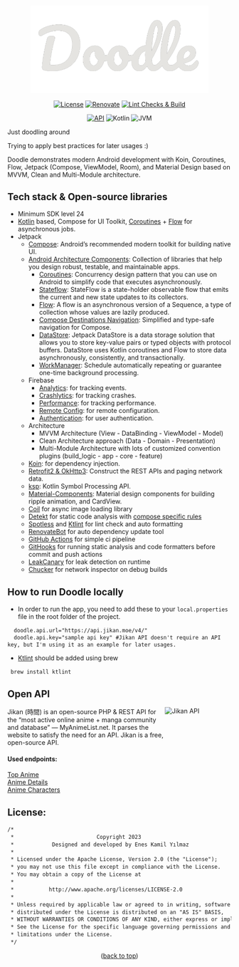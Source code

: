 <a name="readme-top"></a>

<p align="center">
  <a>
    <img width=400, src="https://github.com/enesky/Doodle/blob/main/core/design-system/src/main/res/drawable/doodle_icon.png" alt="Doodle Icon">
  </a>
</p>

<p align="center">
  <a href="https://github.com/enesky/Doodle/blob/main/LICENSE" target="_blank"><img alt="License" src="https://img.shields.io/badge/License-Apache%202.0-blue.svg"/></a>
  <a href="https://renovatebot.com/" target="_blank"><img alt="Renovate" src="https://img.shields.io/badge/RenovateBot-enabled-light_green.svg"/></a>
  <a href="https://github.com/enesky/Doodle/actions/workflows/main.yml" target="_blank"><img alt="Lint Checks & Build" src="https://github.com/enesky/Doodle/actions/workflows/main.yml/badge.svg"/></a>
</p>

<p align="center">
  <a href="https://android-arsenal.com/api?level=24" target="_blank"><img alt="API" src="https://img.shields.io/badge/API-24%2B-orange.svg?style=flat"/></a>
  <a><img alt="Kotlin" src="https://img.shields.io/badge/Kotlin-1.9.20-purple.svg?style=flat"/></a>
  <a><img alt="JVM" src="https://img.shields.io/badge/JVM-17-yellow.svg?style=flat"/></a>
</p>

Just doodling around

Trying to apply best practices for later usages :)

Doodle demonstrates modern Android development with Koin, Coroutines, Flow, Jetpack (Compose, ViewModel, Room), and Material Design based on MVVM, Clean and Multi-Module architecture.

## Tech stack & Open-source libraries

- Minimum SDK level 24
- <a href="https://kotlinlang.org/" target="_blank">Kotlin</a> based, Compose for UI Toolkit, <a href="https://github.com/Kotlin/kotlinx.coroutines" target="_blank">Coroutines</a> + <a href="https://kotlin.github.io/kotlinx.coroutines/kotlinx-coroutines-core/kotlinx.coroutines.flow/" target="_blank">Flow</a> for asynchronous jobs.
- Jetpack
    - <a href="https://developer.android.com/jetpack/compose" target="_blank">Compose</a>: Android’s recommended modern toolkit for building native UI.
    - <a href="https://developer.android.com/topic/libraries/architecture" target="_blank">Android Architecture Components</a>: Collection of libraries that help you design robust, testable, and maintainable apps.
        - <a href="https://developer.android.com/kotlin/coroutines" target="_blank">Coroutines</a>: Concurrency design pattern that you can use on Android to simplify code that executes asynchronously.
        - <a href="https://developer.android.com/kotlin/flow/stateflow-and-sharedflow" target="_blank">Stateflow</a>: StateFlow is a state-holder observable flow that emits the current and new state updates to its collectors.
        - <a href="https://kotlinlang.org/docs/reference/coroutines/flow.html" target="_blank">Flow</a>: A flow is an asynchronous version of a Sequence, a type of collection whose values are lazily produced.
        - <a href="https://developer.android.com/jetpack/compose/navigation" target="_blank">Compose Destinations Navigation</a>: Simplified and type-safe navigation for Compose.
        - <a href="https://developer.android.com/topic/libraries/architecture/datastore" target="_blank">DataStore</a>: Jetpack DataStore is a data storage solution that allows you to store key-value pairs or typed objects with protocol buffers. DataStore uses Kotlin coroutines and Flow to store data asynchronously, consistently, and transactionally.
        - <a href="https://developer.android.com/topic/libraries/architecture/workmanager" target="_blank">WorkManager</a>: Schedule automatically repeating or guarantee one-time background processing.
    - Firebase
        - <a href="https://firebase.google.com/products/analytics" target="_blank">Analytics</a>: for tracking events.
        - <a href="https://firebase.google.com/products/crashlytics" target="_blank">Crashlytics</a>: for tracking crashes.
        - <a href="https://firebase.google.com/products/performance" target="_blank">Performance</a>: for tracking performance.
        - <a href="https://firebase.google.com/products/remote-config" target="_blank">Remote Config</a>: for remote configuration.
        - <a href="https://firebase.google.com/products/auth" target="_blank">Authentication</a>: for user authentication.
    - Architecture
        - MVVM Architecture (View - DataBinding - ViewModel - Model)
        - Clean Architecture approach (Data - Domain - Presentation)
        - Multi-Module Architecture with lots of customized convention plugins (build_logic - app - core - feature)
    - <a href="https://insert-koin.io/" target="_blank">Koin</a>: for dependency injection.
    - <a href="https://github.com/square/retrofit" target="_blank">Retrofit2 & OkHttp3</a>: Construct the REST APIs and paging network data.
    - <a href="https://github.com/google/ksp" target="_blank">ksp</a>: Kotlin Symbol Processing API.
    - <a href="https://github.com/material-components/material-components-android" target="_blank">Material-Components</a>: Material design components for building ripple animation, and CardView.
    - <a href="https://github.com/coil-kt/coil" target="_blank">Coil</a> for async image loading library
    - <a href="https://github.com/detekt/detekt" target="_blank">Detekt</a> for static code analysis with <a href="https://github.com/mrmans0n/compose-rules/tree/main" target="_blank">compose specific rules</a>
    - <a href="https://github.com/diffplug/spotless" target="_blank">Spotless</a> and <a href="https://github.com/pinterest/ktlint" target="_blank">Ktlint</a> for lint check and auto formatting
    - <a href="https://github.com/renovatebot/renovate" target="_blank">RenovateBot</a> for auto dependency update tool
    - <a href="https://github.com/enesky/Doodle/actions" target="_blank">GitHub Actions</a> for simple ci pipeline
    - <a href="https://github.com/enesky/Doodle/tree/main/config/git-hooks" target="_blank">GitHooks</a> for running static analysis and code formatters before commit and push actions
    - <a href="https://github.com/square/leakcanary" target="_blank">LeakCanary</a> for leak detection on runtime
    - <a href="https://github.com/ChuckerTeam/chucker" target="_blank">Chucker</a> for network inspector on debug builds

## How to run Doodle locally

- In order to run the app, you need to add these to your `local.properties` file in the root folder of the project.   

```properties
  doodle.api.url="https://api.jikan.moe/v4/"
  doodle.api.key="sample api key" #Jikan API doesn't require an API key, but I'm using it as an example for later usages.
```

- <a href="https://github.com/pinterest/ktlint" target="_blank">Ktlint</a> should be added using brew

```console
 brew install ktlint
```

## Open API
<a href="https://jikan.moe/" target="_blank"><img align=right height=150 width= 150 alt="Jikan API" src="https://jikan.moe/assets/images/logo/jikan.logo.png"/></a>

Jikan (時間) is an open-source PHP & REST API for the “most active online anime + manga community and database” — MyAnimeList.net.
It parses the website to satisfy the need for an API.
Jikan is a free, open-source API.

#### Used endpoints:

<a href="https://api.jikan.moe/v4/top/anime/1/" target="_blank">Top Anime</a>   
<a href="https://api.jikan.moe/v4/anime/1" target="_blank">Anime Details</a>    
<a href="https://api.jikan.moe/v4/anime/1/characters" target="_blank">Anime Characters</a>   

## License:

```xml
/*
 *                          Copyright 2023
 *            Designed and developed by Enes Kamil Yılmaz
 *
 * Licensed under the Apache License, Version 2.0 (the "License");
 * you may not use this file except in compliance with the License.
 * You may obtain a copy of the License at
 *
 *           http://www.apache.org/licenses/LICENSE-2.0
 *
 * Unless required by applicable law or agreed to in writing, software
 * distributed under the License is distributed on an "AS IS" BASIS,
 * WITHOUT WARRANTIES OR CONDITIONS OF ANY KIND, either express or implied.
 * See the License for the specific language governing permissions and
 * limitations under the License.
 */
```

<p align="center">(<a href="#readme-top">back to top</a>)</p>
